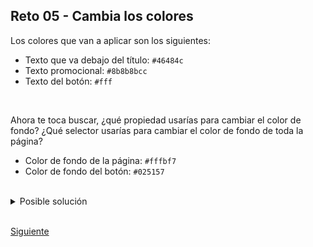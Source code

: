 ## Reto 05 - Cambia los colores

Los colores que van a aplicar son los siguientes:

- Texto que va debajo del título: `#46484c`
- Texto promocional: `#8b8b8bcc`
- Texto del botón: `#fff`

<br/>

Ahora te toca buscar, ¿qué propiedad usarías para cambiar el color de fondo?
¿Qué selector usarías para cambiar el color de fondo de toda la página?

- Color de fondo de la página: `#fffbf7`
- Color de fondo del botón: `#025157`

<br/>

<details><summary>Posible solución</summary>
<p>

```html
<head>
    <title>Matcha</title>
    <!-- Desde el mismo html -->
    <style>
        body {
            background-color: #fffbf7;
        }

        h1 {
            color: #46484c;
            text-align: center;
        }

        p {
            color: #8b8b8bcc;
            font-family: verdana;
            font-size: 20px;
        }

        button {
            color: #fff;
            background-color: #025157;
        }
    </style>
    <!-- Desde archivo externo -->
    <link rel="stylesheet" href="styles.css">
</head>
```

</p>
</details>

<br/>

[Siguiente](../Ejemplo%2006)